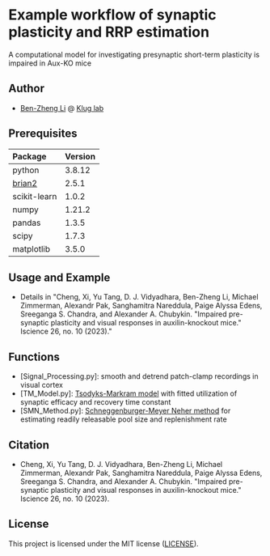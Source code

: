 # Example workflow of synaptic plasticity and RRP estimation 
A computational model for investigating presynaptic short-term plasticity is impaired in Aux-KO mice

## Author
- [Ben-Zheng Li](https://github.com/libenzheng) @ [Klug lab](https://www.kluglab.org/)

## Prerequisites

| Package            | Version     | 
| :----------------------- | :---------------- | 
|python | 3.8.12 |
|[brian2](https://github.com/brian-team/brian2)                |   2.5.1
|scikit-learn |  1.0.2
|numpy                  |            1.21.2
|pandas                  |           1.3.5
|scipy                     |         1.7.3
|matplotlib            |             3.5.0

## Usage and Example
- Details in "Cheng, Xi, Yu Tang, D. J. Vidyadhara, Ben-Zheng Li, Michael Zimmerman, Alexandr Pak, Sanghamitra Nareddula, Paige Alyssa Edens, Sreeganga S. Chandra, and Alexander A. Chubykin. "Impaired pre-synaptic plasticity and visual responses in auxilin-knockout mice." Iscience 26, no. 10 (2023)."

## Functions  
- [Signal_Processing.py]: smooth and detrend patch-clamp recordings in visual cortex
- [TM_Model.py]: [Tsodyks-Markram model](https://doi.org/10.1162/089976698300017502) with fitted utilization of synaptic efficacy and recovery time constant
- [SMN_Method.py]: [Schneggenburger-Meyer Neher method](https://doi.org/10.1016/S0896-6273(00)80789-8) for estimating readily releasable pool size and replenishment rate


## Citation
- Cheng, Xi, Yu Tang, D. J. Vidyadhara, Ben-Zheng Li, Michael Zimmerman, Alexandr Pak, Sanghamitra Nareddula, Paige Alyssa Edens, Sreeganga S. Chandra, and Alexander A. Chubykin. "Impaired pre-synaptic plasticity and visual responses in auxilin-knockout mice." Iscience 26, no. 10 (2023).


## License
This project is licensed under the MIT license ([LICENSE](https://github.com/libenzheng/dendritic_spine_processing_example/blob/main/LICENSE)).
